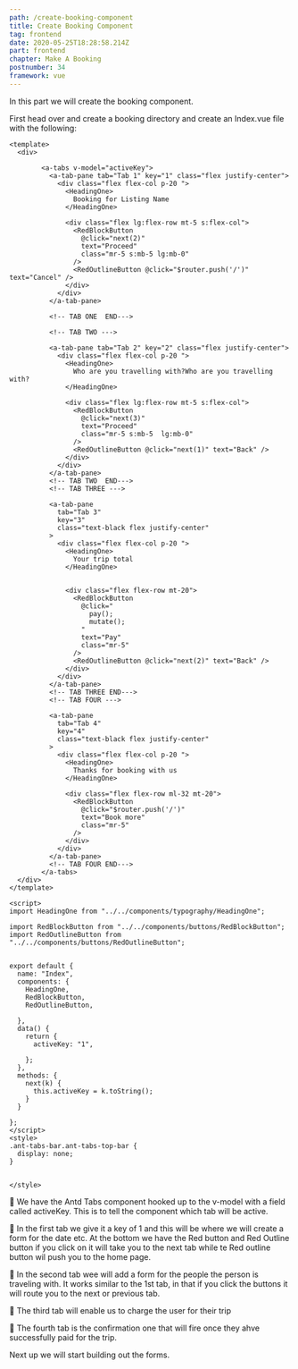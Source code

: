 ```yaml
---
path: /create-booking-component
title: Create Booking Component
tag: frontend
date: 2020-05-25T18:28:58.214Z
part: frontend
chapter: Make A Booking
postnumber: 34
framework: vue
---
```


In this part we will create the booking component.

First head over and create a booking directory and create an Index.vue file with the following:

```
<template>
  <div>

        <a-tabs v-model="activeKey">
          <a-tab-pane tab="Tab 1" key="1" class="flex justify-center">
            <div class="flex flex-col p-20 ">
              <HeadingOne>
                Booking for Listing Name
              </HeadingOne>

              <div class="flex lg:flex-row mt-5 s:flex-col">
                <RedBlockButton
                  @click="next(2)"
                  text="Proceed"
                  class="mr-5 s:mb-5 lg:mb-0"
                />
                <RedOutlineButton @click="$router.push('/')" text="Cancel" />
              </div>
            </div>
          </a-tab-pane>

          <!-- TAB ONE  END--->

          <!-- TAB TWO --->

          <a-tab-pane tab="Tab 2" key="2" class="flex justify-center">
            <div class="flex flex-col p-20 ">
              <HeadingOne>
                Who are you travelling with?Who are you travelling with?
              </HeadingOne>

              <div class="flex lg:flex-row mt-5 s:flex-col">
                <RedBlockButton
                  @click="next(3)"
                  text="Proceed"
                  class="mr-5 s:mb-5  lg:mb-0"
                />
                <RedOutlineButton @click="next(1)" text="Back" />
              </div>
            </div>
          </a-tab-pane>
          <!-- TAB TWO  END--->
          <!-- TAB THREE --->

          <a-tab-pane
            tab="Tab 3"
            key="3"
            class="text-black flex justify-center"
          >
            <div class="flex flex-col p-20 ">
              <HeadingOne>
                Your trip total
              </HeadingOne>


              <div class="flex flex-row mt-20">
                <RedBlockButton
                  @click="
                    pay();
                    mutate();
                  "
                  text="Pay"
                  class="mr-5"
                />
                <RedOutlineButton @click="next(2)" text="Back" />
              </div>
            </div>
          </a-tab-pane>
          <!-- TAB THREE END--->
          <!-- TAB FOUR --->

          <a-tab-pane
            tab="Tab 4"
            key="4"
            class="text-black flex justify-center"
          >
            <div class="flex flex-col p-20 ">
              <HeadingOne>
                Thanks for booking with us
              </HeadingOne>

              <div class="flex flex-row ml-32 mt-20">
                <RedBlockButton
                  @click="$router.push('/')"
                  text="Book more"
                  class="mr-5"
                />
              </div>
            </div>
          </a-tab-pane>
          <!-- TAB FOUR END--->
        </a-tabs>
  </div>
</template>

<script>
import HeadingOne from "../../components/typography/HeadingOne";

import RedBlockButton from "../../components/buttons/RedBlockButton";
import RedOutlineButton from "../../components/buttons/RedOutlineButton";


export default {
  name: "Index",
  components: {
    HeadingOne,
    RedBlockButton,
    RedOutlineButton,

  },
  data() {
    return {
      activeKey: "1",

    };
  },
  methods: {
    next(k) {
      this.activeKey = k.toString();
    }
  }

};
</script>
<style>
.ant-tabs-bar.ant-tabs-top-bar {
  display: none;
}


</style>

```

🐢 We have the Antd Tabs component hooked up to the v-model with a field called activeKey. This is to tell the component which tab will be active.

🐢 In the first tab we give it a key of 1 and this will be where we will create a form for the date etc. At the bottom we have the Red button and Red Outline button if you click on it will take you to the next tab while te Red outline button wil push you to the home page.

🐢 In the second tab wee will add a form for the people the person is traveling with. It works similar to the 1st tab, in that if you click the buttons it will route you to the next or previous tab.

🐢 The third tab will enable us to charge the user for their trip

🐢 The fourth tab is the confirmation one that will fire once they ahve successfully paid for the trip.

Next up we will start building out the forms.
